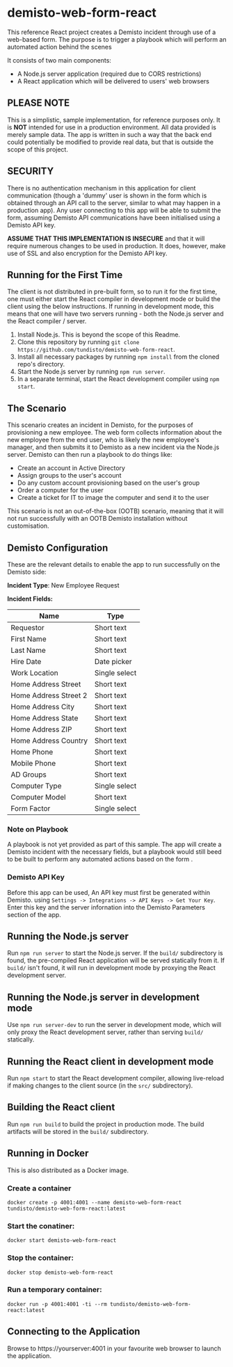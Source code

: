 # demisto-web-form-react

This reference React project creates a Demisto incident through use of a web-based form.  The purpose is to trigger a playbook which will perform an automated action behind the scenes

It consists of two main components:

- A Node.js server application (required due to CORS restrictions)
- A React application which will be delivered to users' web browsers

## PLEASE NOTE

This is a simplistic, sample implementation, for reference purposes only. It is **NOT** intended for use in a production environment.  All data provided is merely sample data.  The app is written in such a way that the back end could potentially be modified to provide real data, but that is outside the scope of this project.

## SECURITY

There is no authentication mechanism in this application for client communication (though a 'dummy' user is shown in the form which is obtained through an API call to the server, similar to what may happen in a production app).  Any user connecting to this app will be able to submit the form, assuming Demisto API communications have been initialised using a Demisto API key.

**ASSUME THAT THIS IMPLEMENTATION IS INSECURE** and that it will require numerous changes to be used in production.  It does, however, make use of SSL and also encryption for the Demisto API key.

## Running for the First Time

The client is not distributed in pre-built form, so to run it for the first time, one must either start the React compiler in development mode or build the client using the below instructions.  If running in development mode, this means that one will have two servers running - both the Node.js server and the React compiler / server.

1.  Install Node.js.  This is beyond the scope of this Readme.
2.  Clone this repository by running `git clone https://github.com/tundisto/demisto-web-form-react`.
2.  Install all necessary packages by running `npm install` from the cloned repo's directory.
3.  Start the Node.js server by running `npm run server`.
4.  In a separate terminal, start the React development compiler using `npm start`.

## The Scenario

This scenario creates an incident in Demisto, for the purposes of provisioning a new employee.  The web form collects information about the new employee from the end user, who is likely the new employee's manager, and then submits it to Demisto as a new incident via the Node.js server.  Demisto can then run a playbook to do things like:

- Create an account in Active Directory
- Assign groups to the user's account
- Do any custom account provisioning based on the user's group
- Order a computer for the user
- Create a ticket for IT to image the computer and send it to the user

This scenario is not an out-of-the-box (OOTB) scenario, meaning that it will not run successfully with an OOTB Demisto installation without customisation.

## Demisto Configuration

These are the relevant details to enable the app to run successfully on the Demisto side:

**Incident Type**: New Employee Request

**Incident Fields:**

| Name | Type |
| ---- | ---- |
| Requestor | Short text |
| First Name | Short text |
| Last Name | Short text |
| Hire Date | Date picker |
| Work Location | Single select | 
| Home Address Street | Short text |
| Home Address Street 2 | Short text |
| Home Address City | Short text |
| Home Address State | Short text |
| Home Address ZIP | Short text |
| Home Address Country | Short text |
| Home Phone | Short text |
| Mobile Phone | Short text |
| AD Groups | Short text |
| Computer Type | Single select |
| Computer Model | Short text |
| Form Factor | Single select |

### Note on Playbook

A playbook is not yet provided as part of this sample.  The app will create a Demisto incident with the necessary fields, but a playbook would still beed to be built to perform any automated actions based on the form
.
### Demisto API Key

Before this app can be used, An API key must first be generated within Demisto. using `Settings -> Integrations -> API Keys -> Get Your Key`.  Enter this key and the server infornation into the Demisto Parameters section of the app.

## Running the Node.js server

Run `npm run server` to start the Node.js server.  If the `build/` subdirectory is found, the pre-compiled React application will be served statically from it.  If `build/` isn't found, it will run in development mode by proxying the React development server.

## Running the Node.js server in development mode

Use `npm run server-dev` to run the server in development mode, which will only proxy the React development server, rather than serving `build/` statically.

## Running the React client in development mode

Run `npm start` to start the React development compiler, allowing live-reload if making changes to the client source (in the `src/` subdirectory).

## Building the React client

Run `npm run build` to build the project in production mode. The build artifacts will be stored in the `build/` subdirectory.

## Running in Docker

This is also distributed as a Docker image.

### Create a container

`docker create -p 4001:4001 --name demisto-web-form-react tundisto/demisto-web-form-react:latest`

### Start the conatiner:

`docker start demisto-web-form-react`

### Stop the container:

`docker stop demisto-web-form-react`

### Run a temporary container:

`docker run -p 4001:4001 -ti --rm tundisto/demisto-web-form-react:latest`

## Connecting to the Application

Browse to https://yourserver:4001 in your favourite web browser to launch the application.